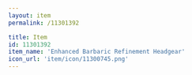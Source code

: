 ```yaml
---
layout: item
permalink: /11301392

title: Item
id: 11301392
item_name: 'Enhanced Barbaric Refinement Headgear'
icon_url: 'item/icon/11300745.png'
---
```

